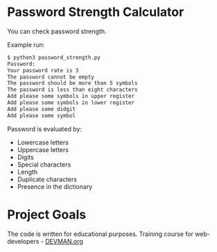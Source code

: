 # Password Strength Calculator
You can check password strength.

Example run:

```bash
$ python3 password_strength.py
Password:
Your password rate is 3
The password cannot be empty
The password should be more than 5 symbols
The password is less than eight characters
Add please some symbols in upper register
Add please some symbols in lower register
Add please some didgit
Add please some symbol

```

Password is evaluated by:
- Lowercase letters
- Uppercase letters
- Digits
- Special characters
- Length
- Duplicate characters
- Presence in the dictionary


# Project Goals

The code is written for educational purposes. Training course for web-developers - [DEVMAN.org](https://devman.org)